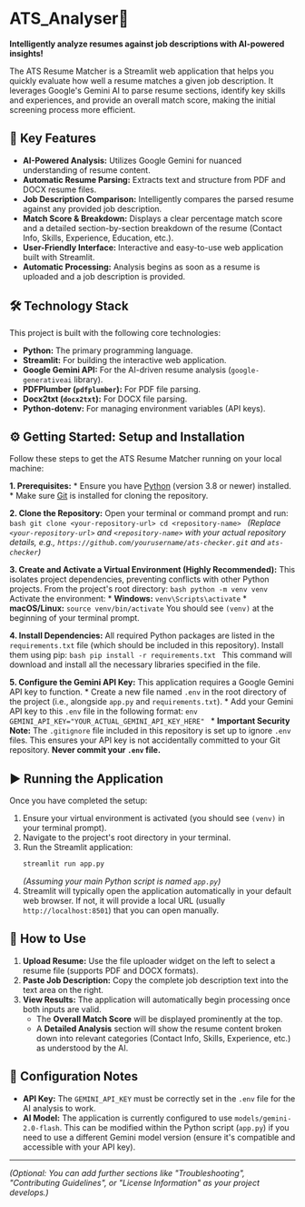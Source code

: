# ATS_Analyser📄

**Intelligently analyze resumes against job descriptions with AI-powered insights!**

The ATS Resume Matcher is a Streamlit web application that helps you quickly evaluate how well a resume matches a given job description. It leverages Google's Gemini AI to parse resume sections, identify key skills and experiences, and provide an overall match score, making the initial screening process more efficient.

## 🌟 Key Features

* **AI-Powered Analysis:** Utilizes Google Gemini for nuanced understanding of resume content.
* **Automatic Resume Parsing:** Extracts text and structure from PDF and DOCX resume files.
* **Job Description Comparison:** Intelligently compares the parsed resume against any provided job description.
* **Match Score & Breakdown:** Displays a clear percentage match score and a detailed section-by-section breakdown of the resume (Contact Info, Skills, Experience, Education, etc.).
* **User-Friendly Interface:** Interactive and easy-to-use web application built with Streamlit.
* **Automatic Processing:** Analysis begins as soon as a resume is uploaded and a job description is provided.

## 🛠️ Technology Stack

This project is built with the following core technologies:

* **Python:** The primary programming language.
* **Streamlit:** For building the interactive web application.
* **Google Gemini API:** For the AI-driven resume analysis (`google-generativeai` library).
* **PDFPlumber (`pdfplumber`):** For PDF file parsing.
* **Docx2txt (`docx2txt`):** For DOCX file parsing.
* **Python-dotenv:** For managing environment variables (API keys).

## ⚙️ Getting Started: Setup and Installation

Follow these steps to get the ATS Resume Matcher running on your local machine:

**1. Prerequisites:**
    * Ensure you have [Python](https://www.python.org/downloads/) (version 3.8 or newer) installed.
    * Make sure [Git](https://git-scm.com/downloads) is installed for cloning the repository.

**2. Clone the Repository:**
    Open your terminal or command prompt and run:
    ```bash
    git clone <your-repository-url>
    cd <repository-name>
    ```
    *(Replace `<your-repository-url>` and `<repository-name>` with your actual repository details, e.g., `https://github.com/yourusername/ats-checker.git` and `ats-checker`)*

**3. Create and Activate a Virtual Environment (Highly Recommended):**
    This isolates project dependencies, preventing conflicts with other Python projects. From the project's root directory:
    ```bash
    python -m venv venv
    ```
    Activate the environment:
    * **Windows:** `venv\Scripts\activate`
    * **macOS/Linux:** `source venv/bin/activate`
    You should see `(venv)` at the beginning of your terminal prompt.

**4. Install Dependencies:**
    All required Python packages are listed in the `requirements.txt` file (which should be included in this repository). Install them using pip:
    ```bash
    pip install -r requirements.txt
    ```
    This command will download and install all the necessary libraries specified in the file.

**5. Configure the Gemini API Key:**
    This application requires a Google Gemini API key to function.
    * Create a new file named `.env` in the root directory of the project (i.e., alongside `app.py` and `requirements.txt`).
    * Add your Gemini API key to this `.env` file in the following format:
        ```env
        GEMINI_API_KEY="YOUR_ACTUAL_GEMINI_API_KEY_HERE"
        ```
    * **Important Security Note:** The `.gitignore` file included in this repository is set up to ignore `.env` files. This ensures your API key is not accidentally committed to your Git repository. **Never commit your `.env` file.**

## ▶️ Running the Application

Once you have completed the setup:

1.  Ensure your virtual environment is activated (you should see `(venv)` in your terminal prompt).
2.  Navigate to the project's root directory in your terminal.
3.  Run the Streamlit application:
    ```bash
    streamlit run app.py
    ```
    *(Assuming your main Python script is named `app.py`)*
4.  Streamlit will typically open the application automatically in your default web browser. If not, it will provide a local URL (usually `http://localhost:8501`) that you can open manually.

## 📖 How to Use

1.  **Upload Resume:** Use the file uploader widget on the left to select a resume file (supports PDF and DOCX formats).
2.  **Paste Job Description:** Copy the complete job description text into the text area on the right.
3.  **View Results:** The application will automatically begin processing once both inputs are valid.
    * The **Overall Match Score** will be displayed prominently at the top.
    * A **Detailed Analysis** section will show the resume content broken down into relevant categories (Contact Info, Skills, Experience, etc.) as understood by the AI.

## 🔧 Configuration Notes

* **API Key:** The `GEMINI_API_KEY` must be correctly set in the `.env` file for the AI analysis to work.
* **AI Model:** The application is currently configured to use `models/gemini-2.0-flash`. This can be modified within the Python script (`app.py`) if you need to use a different Gemini model version (ensure it's compatible and accessible with your API key).

---

*(Optional: You can add further sections like "Troubleshooting", "Contributing Guidelines", or "License Information" as your project develops.)*
